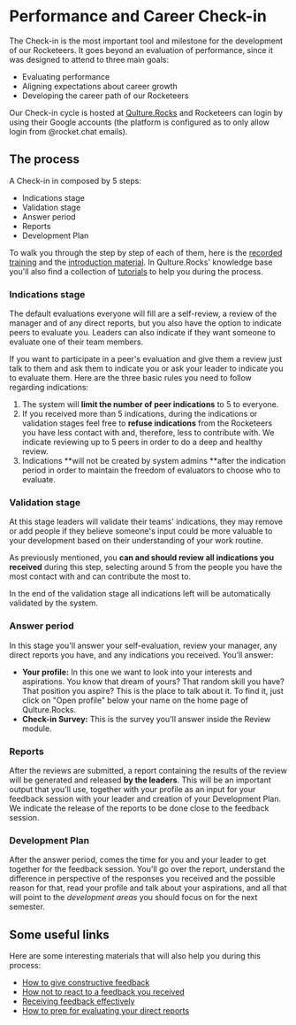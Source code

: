 # Performance and Career Check-in

The Check-in is the most important tool and milestone for the development of our Rocketeers. It goes beyond an evaluation of performance, since it was designed to attend to three main goals:

* Evaluating performance
* Aligning expectations about career growth
* Developing the career path of our Rocketeers

Our Check-in cycle is hosted at [Qulture.Rocks](https://app.qulture.rocks) and Rocketeers can login by using their Google accounts (the platform is configured as to only allow login from @rocket.chat emails).   

## The process

A Check-in in composed by 5 steps:

* Indications stage
* Validation stage
* Answer period
* Reports
* Development Plan

To walk you through the step by step of each of them, here is the [recorded training](https://drive.google.com/file/d/1Sy0cT_QVaSLExl-IOBQFCbfR-zNOz1lz/view?usp=sharing) and the [introduction material](https://docs.google.com/presentation/d/1edbLeP28it4bCZkkao5CB4PM0NbbXsEUQGzMAmVMChU/edit?usp=sharing). In Qulture.Rocks' knowledge base you'll also find a collection of [tutorials](https://help.qulture.rocks/en/collections/2438024-performance-evaluation#tutorial-for-employees) to help you during the process.

### Indications stage

The default evaluations everyone will fill are a self-review, a review of the manager and of any direct reports, but you also have the option to indicate peers to evaluate you. Leaders can also indicate if they want someone to evaluate one of their team members. 

If you want to participate in a peer's evaluation and give them a review just talk to them and ask them to indicate you or ask your leader to indicate you to evaluate them. Here are the three basic rules you need to follow regarding indications:

1. The system will **limit the number of peer indications** to 5 to everyone.
2. If you received more than 5 indications, during the indications or validation stages feel free to **refuse indications** from the Rocketeers you have less contact with and, therefore, less to contribute with. We indicate reviewing up to 5 peers in order to do a deep and healthy review.
3. Indications **will not be created by system admins **after the indication period in order to maintain the freedom of evaluators to choose who to evaluate.

### Validation stage

At this stage leaders will validate their teams' indications, they may remove or add people if they believe someone's input could be more valuable to your development based on their understanding of your work routine. 

As previously mentioned, you **can and should review all indications you received** during this step, selecting around 5 from the people you have the most contact with and can contribute the most to. 

In the end of the validation stage all indications left will be automatically validated by the system. 

### Answer period

In this stage you'll answer your self-evaluation, review your manager, any direct reports you have, and any indications you received. You’ll answer:

* **Your profile:** In this one we want to look into your interests and aspirations. You know that dream of yours? That random skill you have? That position you aspire? This is the place to talk about it. To find it, just click on "Open profile" below your name on the home page of Qulture.Rocks.
* **Check-in Survey:** This is the survey you'll answer inside the Review module. 

### Reports

After the reviews are submitted, a report containing the results of the review will be generated and released **by the leaders**. This will be an important output that you'll use, together with your profile as an input for your feedback session with your leader and creation of your Development Plan. We indicate the release of the reports to be done close to the feedback session.

### Development Plan

After the answer period, comes the time for you and your leader to get together for the feedback session. You'll go over the report, understand the difference in perspective of the responses you received and the possible reason for that, read your profile and talk about your aspirations, and all that will point to the _development areas_ you should focus on for the next semester. 

## Some useful links

Here are some interesting materials that will also help you during this process:

* [How to give constructive feedback](https://help.qulture.rocks/en/articles/94918-how-to-give-constructive-feedback)
* [How not to react to a feedback you received](https://help.qulture.rocks/en/articles/930279-how-to-not-react-to-a-feedback-you-ve-received)
* [Receiving feedback effectively](https://help.qulture.rocks/en/articles/450172-receiving-feedback-effectively)  
* [How to prep for evaluating your direct reports](https://help.qulture.rocks/en/articles/1603440-how-to-prep-for-evaluating-a-direct-report)

